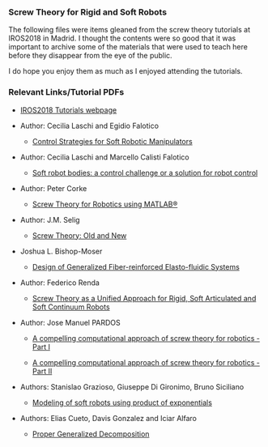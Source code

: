 ### Screw Theory for Rigid and Soft Robots

The following files were items gleaned from the screw theory tutorials at IROS2018 in Madrid. I thought the contents were so good that it was important to archive some of the materials that were used to teach here before they disappear from the eye of the public.

I do hope you enjoy them as much as I enjoyed attending the tutorials.

### Relevant Links/Tutorial PDFs

+ [IROS2018 Tutorials webpage](https://www.iros2018.org/tutorials)

+ Author: Cecilia Laschi and Egidio Falotico
  - [Control Strategies for Soft Robotic Manipulators](/Laschi_Oct1.pdf)

+ Author: Cecilia Laschi and Marcello Calisti Falotico
  - [Soft robot bodies: a control challenge or a solution for robot control](/Laschi_Oct5.pdf)

+ Author: Peter Corke
  -  [Screw Theory for Robotics using MATLAB®](/corke.pdf)

+ Author: J.M. Selig
  - [Screw Theory: Old and New](/selig.pdf)

+ Joshua L. Bishop-Moser
  - [Design of Generalized Fiber-reinforced Elasto-fluidic Systems](/bishop_thesis.pdf)

+ Author: Federico Renda
  - [Screw Theory as a Unified Approach for Rigid, Soft Articulated and Soft Continuum Robots](/Khalifa_Univ.pdf)

+ Author: Jose Manuel PARDOS
  -  [A compelling computational approach of screw theory for robotics - Part I](/pardos_i.pdf)

  -  [A compelling computational approach of screw theory for robotics - Part II](/pardos_ii.pdf)

+ Authors: Stanislao Grazioso, Giuseppe Di Gironimo, Bruno Siciliano
  -  [Modeling of soft robots using product of exponentials](/siciliano.pdf)

+ Authors: Elias Cueto, Davis Gonzalez and Iciar Alfaro
  - [Proper Generalized Decomposition](/decomp.pdf)
